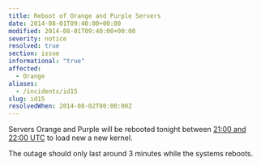 ```yaml
---
title: Reboot of Orange and Purple Servers
date: 2014-08-01T09:40:00+00:00
modified: 2014-08-01T09:40:00+00:00
severity: notice
resolved: true
section: issue
informational: "true"
affected:
  - Orange
aliases:
  - /incidents/id15
slug: id15
resolvedWhen: 2014-08-02T00:00:00Z
---
```


Servers Orange and Purple will be rebooted tonight between [21:00 and 22:00 UTC](https://www.timeanddate.com/worldclock/fixedtime.html?iso=20140801T21&ah=1) to load new a new kernel.

The outage should only last around 3 minutes while the systems reboots.

